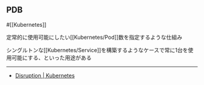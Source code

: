 ## PDB

#[[Kubernetes]]

定常的に使用可能にしたい[[Kubernetes/Pod]]数を指定するような仕組み

シングルトンな[[Kubernetes/Service]]を構築するようなケースで常に1台を使用可能にする、といった用途がある

---

- [Disruption | Kubernetes](https://kubernetes.io/ja/docs/concepts/workloads/pods/disruptions/)